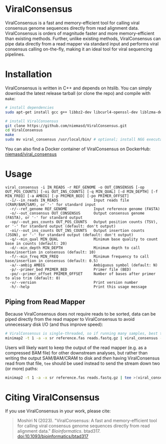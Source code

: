 # ViralConsensus
ViralConsensus is a fast and memory-efficient tool for calling viral consensus genome sequences directly from read alignment data. ViralConsensus is orders of magnitude faster and more memory-efficient than existing methods. Further, unlike existing methods, ViralConsensus can pipe data directly from a read mapper via standard input and performs viral consensus calling on-the-fly, making it an ideal tool for viral sequencing pipelines.

# Installation
ViralConsensus is written in C++ and depends on htslib. You can simply download the latest release tarball (or clone the repo) and compile with `make`:

```bash
# install dependencies
sudo apt-get install gcc g++ libbz2-dev libcurl4-openssl-dev liblzma-dev make zlib1g-dev

# install ViralConsensus
git clone https://github.com/niemasd/ViralConsensus.git
cd ViralConsensus
make
sudo mv viral_consensus /usr/local/bin/ # optional; install NGG executables globally
```

You can also find a Docker container of ViralConsensus on DockerHub: [niemasd/viral_consensus](https://hub.docker.com/r/niemasd/viral_consensus)

# Usage
```
viral_consensus -i IN_READS -r REF_GENOME -o OUT_CONSENSUS [-op OUT_POS_COUNTS] [-oi OUT_INS_COUNTS] [-q MIN_QUAL] [-d MIN_DEPTH] [-f MIN_FREQ] [-a AMBIG] [-p PRIMER_BED] [-po PRIMER_OFFSET]
  -i/--in_reads IN_READS                Input reads file (CRAM/BAM/SAM), or '-' for standard input
  -r/--ref_genome REF_GENOME            Input reference genome (FASTA)
  -o/--out_consensus OUT_CONSENSUS      Output consensus genome (FASTA), or '-' for standard output
  -op/--out_pos_counts OUT_POS_COUNTS   Output position counts (TSV), or '-' for standard output (default: don't output)
  -oi/--out_ins_counts OUT_INS_COUNTS   Output insertion counts (JSON), or '-' for standard output (default: don't output)
  -q/--min_qual MIN_QUAL                Minimum base quality to count base in counts (default: 20)
  -d/--min_depth MIN_DEPTH              Minimum depth to call base/insertion in consensus (default: 10)
  -f/--min_freq MIN_FREQ                Minimum frequency to call base/insertion in consensus (default: 0.5)
  -a/--ambig AMBIG                      Ambiguous symbol (default: N)
  -p/--primer_bed PRIMER_BED            Primer file (BED)
  -po/--primer_offset PRIMER_OFFSET     Number of bases after primer to also trim (default: 0)
  -v/--version                          Print version number
  -h/--help                             Print this usage message
```

## Piping from Read Mapper
Because ViralConsensus does not require reads to be sorted, data can be piped directly from the read mapper to ViralConsensus to avoid unnecessary disk I/O (and thus improve speed):

```bash
# ViralConsensus is single-threaded, so if running many samples, best to run mapper single-threaded as well and parallelize across samples
minimap2 -t 1 -a -x sr reference.fas reads.fastq.gz | viral_consensus -i - -r reference.fas -o consensus.fas
```

Users will likely want to keep the output of the read mapper (e.g. as a compressed BAM file) for other downstream analyses, but rather than writing the output SAM/BAM/CRAM to disk and *then* having ViralConsensus read from that file, `tee` should be used instead to send the stream down two (or more) paths:

```bash
minimap2 -t 1 -a -x sr reference.fas reads.fastq.gz | tee >(viral_consensus -i - -r reference.fas -o consensus.fas) | samtools view -b -@ 1 > reads.bam
```

# Citing ViralConsensus
If you use ViralConsensus in your work, please cite:

> Moshiri N (2023). "ViralConsensus: A fast and memory-efficient tool for calling viral consensus genome sequences directly from read alignment data." *Bioinformatics*. btad317. [doi:10.1093/bioinformatics/btad317](https://doi.org/10.1093/bioinformatics/btad317)
